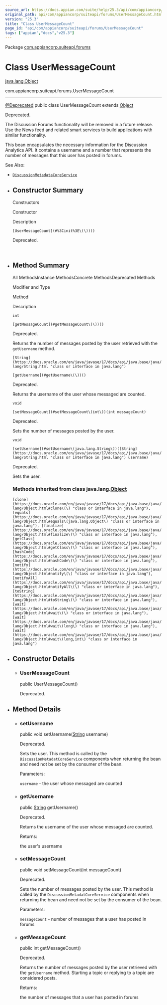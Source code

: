 ```yaml
---
source_url: https://docs.appian.com/suite/help/25.3/api/com/appiancorp/suiteapi/forums/UserMessageCount.html
original_path: api/com/appiancorp/suiteapi/forums/UserMessageCount.html
version: "25.3"
title: "Class UserMessageCount"
page_id: "api/com/appiancorp/suiteapi/forums/UserMessageCount"
tags: ["appian","docs","v25.3"]
---
```



Package [com.appiancorp.suiteapi.forums](package-summary.html)

# Class UserMessageCount

[java.lang.Object](https://docs.oracle.com/en/java/javase/17/docs/api/java.base/java/lang/Object.html "class or interface in java.lang")

com.appiancorp.suiteapi.forums.UserMessageCount

* * *

[@Deprecated](https://docs.oracle.com/en/java/javase/17/docs/api/java.base/java/lang/Deprecated.html "class or interface in java.lang") public class UserMessageCount extends [Object](https://docs.oracle.com/en/java/javase/17/docs/api/java.base/java/lang/Object.html "class or interface in java.lang")

Deprecated.

The Discussion Forums functionality will be removed in a future release. Use the News feed and related smart services to build applications with similar functionality.

This bean encapsulates the necessary information for the Discussion Analytics API. It contains a username and a number that represents the number of messages that this user has posted in forums.

See Also:

-   [`DiscussionMetadataCoreService`](DiscussionMetadataCoreService.html "interface in com.appiancorp.suiteapi.forums")

-   ## Constructor Summary

    Constructors

    Constructor

    Description

    `[UserMessageCount](#%3Cinit%3E\(\))()`

    Deprecated.

     

-   ## Method Summary

    All MethodsInstance MethodsConcrete MethodsDeprecated Methods

    Modifier and Type

    Method

    Description

    `int`

    `[getMessageCount](#getMessageCount\(\))()`

    Deprecated.

    Returns the number of messages posted by the user retrieved with the `getUsername` method.

    `[String](https://docs.oracle.com/en/java/javase/17/docs/api/java.base/java/lang/String.html "class or interface in java.lang")`

    `[getUsername](#getUsername\(\))()`

    Deprecated.

    Returns the username of the user whose messaged are counted.

    `void`

    `[setMessageCount](#setMessageCount\(int\))(int messageCount)`

    Deprecated.

    Sets the number of messages posted by the user.

    `void`

    `[setUsername](#setUsername\(java.lang.String\))([String](https://docs.oracle.com/en/java/javase/17/docs/api/java.base/java/lang/String.html "class or interface in java.lang") username)`

    Deprecated.

    Sets the user.

    ### Methods inherited from class java.lang.[Object](https://docs.oracle.com/en/java/javase/17/docs/api/java.base/java/lang/Object.html "class or interface in java.lang")

    `[clone](https://docs.oracle.com/en/java/javase/17/docs/api/java.base/java/lang/Object.html#clone\(\) "class or interface in java.lang"), [equals](https://docs.oracle.com/en/java/javase/17/docs/api/java.base/java/lang/Object.html#equals\(java.lang.Object\) "class or interface in java.lang"), [finalize](https://docs.oracle.com/en/java/javase/17/docs/api/java.base/java/lang/Object.html#finalize\(\) "class or interface in java.lang"), [getClass](https://docs.oracle.com/en/java/javase/17/docs/api/java.base/java/lang/Object.html#getClass\(\) "class or interface in java.lang"), [hashCode](https://docs.oracle.com/en/java/javase/17/docs/api/java.base/java/lang/Object.html#hashCode\(\) "class or interface in java.lang"), [notify](https://docs.oracle.com/en/java/javase/17/docs/api/java.base/java/lang/Object.html#notify\(\) "class or interface in java.lang"), [notifyAll](https://docs.oracle.com/en/java/javase/17/docs/api/java.base/java/lang/Object.html#notifyAll\(\) "class or interface in java.lang"), [toString](https://docs.oracle.com/en/java/javase/17/docs/api/java.base/java/lang/Object.html#toString\(\) "class or interface in java.lang"), [wait](https://docs.oracle.com/en/java/javase/17/docs/api/java.base/java/lang/Object.html#wait\(\) "class or interface in java.lang"), [wait](https://docs.oracle.com/en/java/javase/17/docs/api/java.base/java/lang/Object.html#wait\(long\) "class or interface in java.lang"), [wait](https://docs.oracle.com/en/java/javase/17/docs/api/java.base/java/lang/Object.html#wait\(long,int\) "class or interface in java.lang")`

-   ## Constructor Details

    -   ### UserMessageCount

        public UserMessageCount()

        Deprecated.

-   ## Method Details

    -   ### setUsername

        public void setUsername([String](https://docs.oracle.com/en/java/javase/17/docs/api/java.base/java/lang/String.html "class or interface in java.lang") username)

        Deprecated.

        Sets the user. This method is called by the `DiscussionMetadatCoreService` components when returning the bean and need not be set by the consumer of the bean.

        Parameters:

        `username` - the user whose messaged are counted

    -   ### getUsername

        public [String](https://docs.oracle.com/en/java/javase/17/docs/api/java.base/java/lang/String.html "class or interface in java.lang") getUsername()

        Deprecated.

        Returns the username of the user whose messaged are counted.

        Returns:

        the user's username

    -   ### setMessageCount

        public void setMessageCount(int messageCount)

        Deprecated.

        Sets the number of messages posted by the user. This method is called by the `DiscussionMetadatCoreService` components when returning the bean and need not be set by the consumer of the bean.

        Parameters:

        `messageCount` - number of messages that a user has posted in forums

    -   ### getMessageCount

        public int getMessageCount()

        Deprecated.

        Returns the number of messages posted by the user retrieved with the `getUsername` method. Starting a topic or replying to a topic are considered posts.

        Returns:

        the number of messages that a user has posted in forums